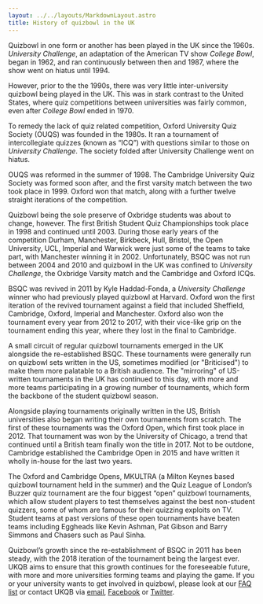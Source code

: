 ```yaml
---
layout: ../../layouts/MarkdownLayout.astro
title: History of quizbowl in the UK
---
```


Quizbowl in one form or another has been played in the UK since the 1960s. _University Challenge_, an adaptation of the American TV show _College Bowl_, began in 1962, and ran continuously between then and 1987, where the show went on hiatus until 1994.

However, prior to the the 1990s, there was very little inter-university quizbowl being played in the UK. This was in stark contrast to the United States, where quiz competitions between universities was fairly common, even after _College Bowl_ ended in 1970.

To remedy the lack of quiz related competition, Oxford University Quiz Society (OUQS) was founded in the 1980s. It ran a tournament of intercollegiate quizzes (known as “ICQ”) with questions similar to those on _University Challenge_. The society folded after University Challenge went on hiatus.

OUQS was reformed in the summer of 1998. The Cambridge University Quiz Society was formed soon after, and the first varsity match between the two took place in 1999. Oxford won that match, along with a further twelve straight iterations of the competition.

Quizbowl being the sole preserve of Oxbridge students was about to change, however. The first British Student Quiz Championships took place in 1998 and continued until 2003. During those early years of the competition Durham, Manchester, Birkbeck, Hull, Bristol, the Open University, UCL, Imperial and Warwick were just some of the teams to take part, with Manchester winning it in 2002. Unfortunately, BSQC was not run between 2004 and 2010 and quizbowl in the UK was confined to _University Challenge_, the Oxbridge Varsity match and the Cambridge and Oxford ICQs.

BSQC was revived in 2011 by Kyle Haddad-Fonda, a _University Challenge_ winner who had previously played quizbowl at Harvard. Oxford won the first iteration of the revived tournament against a field that included Sheffield, Cambridge, Oxford, Imperial and Manchester. Oxford also won the tournament every year from 2012 to 2017, with their vice-like grip on the tournament ending this year, where they lost in the final to Cambridge.

A small circuit of regular quizbowl tournaments emerged in the UK alongside the re-established BSQC. These tournaments were generally run on quizbowl sets written in the US, sometimes modified (or "Briticised") to make them more palatable to a British audience. The "mirroring" of US-written tournaments in the UK has continued to this day, with more and more teams participating in a growing number of tournaments, which form the backbone of the student quizbowl season.

Alongside playing tournaments originally written in the US, British universities also began writing their own tournaments from scratch. The first of these tournaments was the Oxford Open, which first took place in 2012. That tournament was won by the University of Chicago, a trend that continued until a British team finally won the title in 2017. Not to be outdone, Cambridge established the Cambridge Open in 2015 and have written it wholly in-house for the last two years.

The Oxford and Cambridge Opens, MKULTRA (a Milton Keynes based quizbowl tournament held in the summer) and the Quiz League of London’s Buzzer quiz tournament are the four biggest “open” quizbowl tournaments, which allow student players to test themselves against the best non-student quizzers, some of whom are famous for their quizzing exploits on TV. Student teams at past versions of these open tournaments have beaten teams including Eggheads like Kevin Ashman, Pat Gibson and Barry Simmons and Chasers such as Paul Sinha.

Quizbowl’s growth since the re-establishment of BSQC in 2011 has been steady, with the 2018 iteration of the tournament being the largest ever. UKQB aims to ensure that this growth continues for the foreseeable future, with more and more universities forming teams and playing the game. If you or your university wants to get involved in quizbowl, please look at our [FAQ list](/resources/faq) or contact UKQB via [email](mailto:contact@quizbowl.co.uk), [Facebook](https://www.facebook.com/quizbowluk/) or [Twitter](https://twitter.com/BritishQuizbowl).
